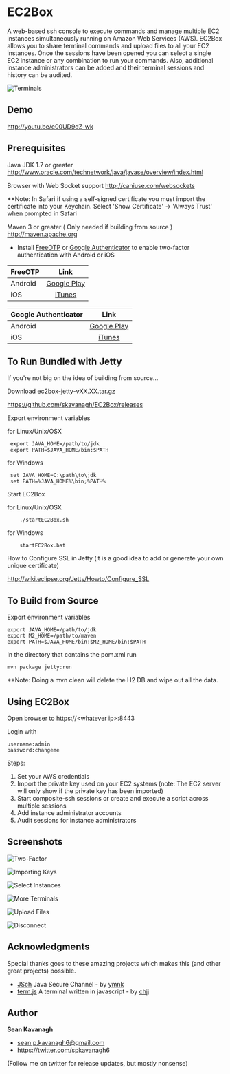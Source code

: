 EC2Box
======
A web-based ssh console to execute commands and manage multiple EC2 instances
simultaneously running on Amazon Web Services (AWS). EC2Box allows you to share
terminal commands and upload files to all your EC2 instances. Once the sessions
have been opened you can select a single EC2 instance or any combination to run
your commands.  Also, additional instance administrators can be added and their
terminal sessions and history can be audited.  

![Terminals](http://ec2box.com/img/screenshots/medium/terms.png)

Demo
-----
http://youtu.be/e00UD9dZ-wk

Prerequisites
-------------
Java JDK 1.7 or greater
http://www.oracle.com/technetwork/java/javase/overview/index.html

Browser with Web Socket support
http://caniuse.com/websockets

**Note: In Safari if using a self-signed certificate you must import the certificate into your Keychain.
Select 'Show Certificate' -> 'Always Trust' when prompted in Safari

Maven 3 or greater  ( Only needed if building from source )
http://maven.apache.org

* Install [FreeOTP](https://fedorahosted.org/freeotp) or [Google Authenticator](https://github.com/google/google-authenticator) to enable two-factor authentication with Android or iOS

| FreeOTP       | Link                                                                                 |
|:------------- |:------------------------------------------------------------------------------------:|
| Android       | [Google Play](https://play.google.com/store/apps/details?id=org.fedorahosted.freeotp)|
| iOS           | [iTunes](https://itunes.apple.com/us/app/freeotp/id872559395)                        |

| Google Authenticator| Link                                                                                               |
|:------------------- |:--------------------------------------------------------------------------------------------------:|
| Android             | [Google Play](https://play.google.com/store/apps/details?id=com.google.android.apps.authenticator2)|
| iOS                 | [iTunes](https://itunes.apple.com/us/app/google-authenticator/id388497605)                         |


To Run Bundled with Jetty
------
If you're not big on the idea of building from source...

Download ec2box-jetty-vXX.XX.tar.gz

https://github.com/skavanagh/EC2Box/releases

Export environment variables

for Linux/Unix/OSX

     export JAVA_HOME=/path/to/jdk
     export PATH=$JAVA_HOME/bin:$PATH

for Windows

     set JAVA_HOME=C:\path\to\jdk
     set PATH=%JAVA_HOME%\bin;%PATH%

Start EC2Box

for Linux/Unix/OSX

        ./startEC2Box.sh

for Windows

        startEC2Box.bat

How to Configure SSL in Jetty
(it is a good idea to add or generate your own unique certificate)

http://wiki.eclipse.org/Jetty/Howto/Configure_SSL

To Build from Source 
------
Export environment variables

    export JAVA_HOME=/path/to/jdk
    export M2_HOME=/path/to/maven
    export PATH=$JAVA_HOME/bin:$M2_HOME/bin:$PATH

In the directory that contains the pom.xml run

	mvn package jetty:run

**Note: Doing a mvn clean will delete the H2 DB and wipe out all the data.

Using EC2Box
------
Open browser to https://\<whatever ip\>:8443

Login with 

	username:admin 
	password:changeme

Steps:

1. Set your AWS credentials
2. Import the private key used on your EC2 systems (note: The EC2 server will only show if the private key has been imported)
3. Start composite-ssh sessions or create and execute a script across multiple sessions
4. Add instance administrator accounts
5. Audit sessions for instance administrators

Screenshots
-----------
![Two-Factor](http://ec2box.com/img/screenshots/medium/two-factor.png)

![Importing Keys](http://ec2box.com/img/screenshots/medium/importing_keys.png)

![Select Instances](http://ec2box.com/img/screenshots/medium/select_instances.png)

![More Terminals](http://ec2box.com/img/screenshots/medium/more_terms.png)

![Upload Files](http://ec2box.com/img/screenshots/medium/upload_files.png)

![Disconnect](http://ec2box.com/img/screenshots/medium/disconnect.png)

Acknowledgments
------
Special thanks goes to these amazing projects which makes this (and other great projects) possible.

+ [JSch](http://www.jcraft.com/jsch) Java Secure Channel - by [ymnk](https://github.com/ymnk)
+ [term.js](https://github.com/chjj/term.js) A terminal written in javascript - by [chjj](https://github.com/chjj)

Author
------
**Sean Kavanagh** 

+ sean.p.kavanagh6@gmail.com
+ https://twitter.com/spkavanagh6

(Follow me on twitter for release updates, but mostly nonsense)
